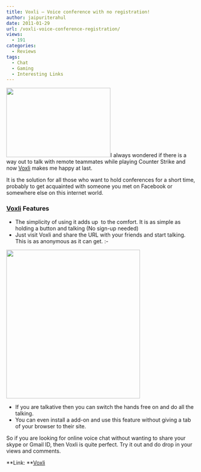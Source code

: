 ```yaml
---
title: Voxli – Voice conference with no registration!
author: jaipuriterahul
date: 2011-01-29
url: /voxli-voice-conference-registration/
views:
  - 191
categories:
  - Reviews
tags:
  - Chat
  - Gaming
  - Interesting Links
---
```

<a title="voxli voice conference" rel="attachment wp-att-36774" href="http://devilsworkshop.org/voxli-voice-conference-registration/images-11/"><img class="alignright" title="Voxli" src="http://cdn.devilsworkshop.org/files/2011/01/images.jpeg" alt="" width="275" height="183" /></a>I always wondered if there is a way out to talk with remote teammates while playing Counter Strike and now <a href="https://voxli.com" onclick="_gaq.push(['_trackEvent', 'outbound-article', 'https://voxli.com', 'Voxli']);" >Voxli</a> makes me happy at last.

It is the solution for all those who want to hold conferences for a short time, probably to get acquainted with someone you met on Facebook or somewhere else on this internet world.

### <a href="https://voxli.com" onclick="_gaq.push(['_trackEvent', 'outbound-article', 'https://voxli.com', 'Voxli']);" >Voxli</a> Features

  * The simplicity of using it adds up  to the comfort. It is as simple as holding a button and talking (No sign-up needed)
  * Just visit Voxli and share the URL with your friends and start talking. This is as anonymous as it can get. <img src="http://devilsworkshop.org/wp-includes/images/smilies/simple-smile.png" alt=":-)" class="wp-smiley" style="height: 1em; max-height: 1em;" />

<a rel="attachment wp-att-36779" href="http://devilsworkshop.org/voxli-voice-conference-registration/voxli_invite_friends/"><img class="alignnone size-full wp-image-36779" title="voxli_invite_friends" src="http://cdn.devilsworkshop.org/files/2011/01/voxli_invite_friends.png" alt="" width="353" height="392" /></a>

  * If you are talkative then you can switch the hands free on and do all the talking.
  * You can even install a add-on and use this feature without giving a tab of your browser to their site.

So if you are looking for online voice chat without wanting to share your skype or Gmail ID, then Voxli is quite perfect. Try it out and do drop in your views and comments.

**Link: **<a href="https://voxli.com/" onclick="_gaq.push(['_trackEvent', 'outbound-article', 'https://voxli.com/', 'Voxli']);" >Voxli</a>
